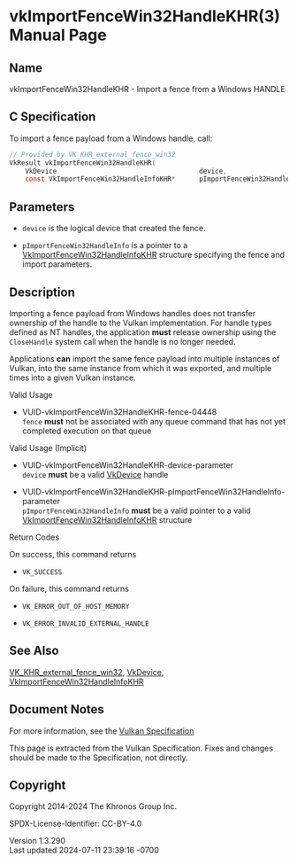 # vkImportFenceWin32HandleKHR(3) Manual Page

## Name

vkImportFenceWin32HandleKHR - Import a fence from a Windows HANDLE



## <a href="#_c_specification" class="anchor"></a>C Specification

To import a fence payload from a Windows handle, call:

``` c
// Provided by VK_KHR_external_fence_win32
VkResult vkImportFenceWin32HandleKHR(
    VkDevice                                    device,
    const VkImportFenceWin32HandleInfoKHR*      pImportFenceWin32HandleInfo);
```

## <a href="#_parameters" class="anchor"></a>Parameters

- `device` is the logical device that created the fence.

- `pImportFenceWin32HandleInfo` is a pointer to a
  [VkImportFenceWin32HandleInfoKHR](https://registry.khronos.org/vulkan/specs/1.3-extensions/man/html/VkImportFenceWin32HandleInfoKHR.html)
  structure specifying the fence and import parameters.

## <a href="#_description" class="anchor"></a>Description

Importing a fence payload from Windows handles does not transfer
ownership of the handle to the Vulkan implementation. For handle types
defined as NT handles, the application **must** release ownership using
the `CloseHandle` system call when the handle is no longer needed.

Applications **can** import the same fence payload into multiple
instances of Vulkan, into the same instance from which it was exported,
and multiple times into a given Vulkan instance.

Valid Usage

- <a href="#VUID-vkImportFenceWin32HandleKHR-fence-04448"
  id="VUID-vkImportFenceWin32HandleKHR-fence-04448"></a>
  VUID-vkImportFenceWin32HandleKHR-fence-04448  
  `fence` **must** not be associated with any queue command that has not
  yet completed execution on that queue

Valid Usage (Implicit)

- <a href="#VUID-vkImportFenceWin32HandleKHR-device-parameter"
  id="VUID-vkImportFenceWin32HandleKHR-device-parameter"></a>
  VUID-vkImportFenceWin32HandleKHR-device-parameter  
  `device` **must** be a valid [VkDevice](https://registry.khronos.org/vulkan/specs/1.3-extensions/man/html/VkDevice.html) handle

- <a
  href="#VUID-vkImportFenceWin32HandleKHR-pImportFenceWin32HandleInfo-parameter"
  id="VUID-vkImportFenceWin32HandleKHR-pImportFenceWin32HandleInfo-parameter"></a>
  VUID-vkImportFenceWin32HandleKHR-pImportFenceWin32HandleInfo-parameter  
  `pImportFenceWin32HandleInfo` **must** be a valid pointer to a valid
  [VkImportFenceWin32HandleInfoKHR](https://registry.khronos.org/vulkan/specs/1.3-extensions/man/html/VkImportFenceWin32HandleInfoKHR.html)
  structure

Return Codes

On success, this command returns  
- `VK_SUCCESS`

On failure, this command returns  
- `VK_ERROR_OUT_OF_HOST_MEMORY`

- `VK_ERROR_INVALID_EXTERNAL_HANDLE`

## <a href="#_see_also" class="anchor"></a>See Also

[VK_KHR_external_fence_win32](https://registry.khronos.org/vulkan/specs/1.3-extensions/man/html/VK_KHR_external_fence_win32.html),
[VkDevice](https://registry.khronos.org/vulkan/specs/1.3-extensions/man/html/VkDevice.html),
[VkImportFenceWin32HandleInfoKHR](https://registry.khronos.org/vulkan/specs/1.3-extensions/man/html/VkImportFenceWin32HandleInfoKHR.html)

## <a href="#_document_notes" class="anchor"></a>Document Notes

For more information, see the <a
href="https://registry.khronos.org/vulkan/specs/1.3-extensions/html/vkspec.html#vkImportFenceWin32HandleKHR"
target="_blank" rel="noopener">Vulkan Specification</a>

This page is extracted from the Vulkan Specification. Fixes and changes
should be made to the Specification, not directly.

## <a href="#_copyright" class="anchor"></a>Copyright

Copyright 2014-2024 The Khronos Group Inc.

SPDX-License-Identifier: CC-BY-4.0

Version 1.3.290  
Last updated 2024-07-11 23:39:16 -0700
